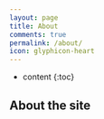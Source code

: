 ```yaml
---
layout: page
title: About
comments: true
permalink: /about/
icon: glyphicon-heart
---
```


* content
{:toc}

## About the site
